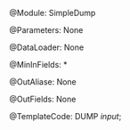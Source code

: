 @Module:
SimpleDump

@Parameters:
None

@DataLoader:
None

@MinInFields:
*

@OutAliase:
None

@OutFields:
None

@TemplateCode:
DUMP $input$;




